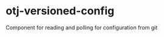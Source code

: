 otj-versioned-config
====================

Component for reading and polling for configuration from git
